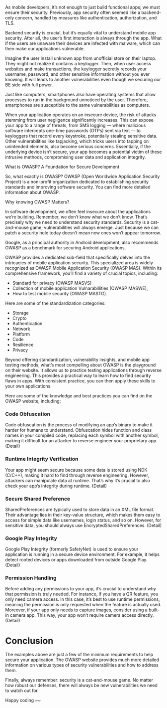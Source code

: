 As mobile developers, it’s not enough to just build functional apps; we must ensure their security. Previously, app security often seemed like a backend-only concern, handled by measures like authentication, authorization, and TLS.

Backend security is crucial, but it’s equally vital to understand mobile app security. After all, the user’s first interaction is always through the app. What if the users are unaware their devices are infected with malware, which can then make our applications vulnerable.

Imagine the user install unknown app from unofficial store on their laptop. They might not realize it contains a keylogger. Then, when user access websites and make transactions, the keylogger secretly records your username, password, and other sensitive information without you ever knowing. It will leads to another vulnerabilities even though we securing our BE side with full power.

Just like computers, smartphones also have operating systems that allow processes to run in the background unnoticed by the user. Therefore, smartphones are susceptible to the same vulnerabilities as computers.

When your application operates on an insecure device, the risk of attacks stemming from user negligence significantly increases. This can expose your app to a range of threats, from SMS logging — where malicious software intercepts one-time passwords (OTPs) sent via text — to keyloggers that record every keystroke, potentially stealing sensitive data. Other vulnerabilities like tapjacking, which tricks users into tapping on unintended elements, also become serious concerns. Essentially, if the underlying device isn’t secure, your app becomes a potential victim of these intrusive methods, compromising user data and application integrity.

What is OWASP? A Foundation for Secure Development

So, what exactly is OWASP? OWASP (Open Worldwide Application Security Project) is a non-profit organization dedicated to establishing security standards and improving software security. You can find more detailed information about OWASP.

Why knowing OWASP Matters?

In software development, we often feel insecure about the applications we’re building. Remember, we don’t know what we don’t know. That’s precisely why we need to understand security standards. Security is a cat-and-mouse game; vulnerabilities will always emerge. Just because we can patch a security hole today doesn’t mean new ones won’t appear tomorrow.

Google, as a principal authority in Android development, also recommends OWASP as a benchmark for securing Android applications.

OWASP provides a dedicated sub-field that specifically delves into the intricacies of mobile application security. This specialized area is widely recognized as OWASP Mobile Application Security (OWASP MAS). Within its comprehensive framework, you’ll find a variety of crucial topics, including:

- Standard for privacy (OWASP MASVS)
- Collection of mobile application Vulnarabillities (OWASP MASWE),
- How to test mobile security (OWASP MASTG).

Here are some of the standardization categories:

- Storage
- Crypto
- Authentication
- Network
- Platform
- Code
- Resilience
- Privacy

Beyond offering standardization, vulnerability insights, and mobile app testing methods, what’s most compelling about OWASP is the playground on their website. It allows us to practice testing applications through reverse engineering. This provides a practical way to learn how to find security flaws in apps. With consistent practice, you can then apply these skills to your own applications.

Here are some of the knowledge and best practices you can find on the OWASP website, including:

### Code Obfuscation

Code obfuscation is the process of modifying an app’s binary to make it harder for humans to understand. Obfuscation hides function and class names in your compiled code, replacing each symbol with another symbol, making it difficult for an attacker to reverse engineer your proprietary app. (Detail)

### Runtime Integrity Verification

Your app might seem secure because some data is stored using NDK (C/C++), making it hard to find through reverse engineering. However, attackers can manipulate data at runtime. That’s why it’s crucial to also check your app’s integrity during runtime. (Detail)

### Secure Shared Preference

SharedPreferences are typically used to store data in an XML file format. Their advantage lies in their key-value structure, which makes them easy to access for simple data like usernames, login status, and so on. However, for sensitive data, you should always use EncryptedSharedPreferences. (Detail)

### Google Play Integrity

Google Play Integrity (formerly SafetyNet) is used to ensure your application is running in a secure device environment. For example, it helps detect rooted devices or apps downloaded from outside Google Play. (Detail)

### Permission Handling

Before adding any permissions to your app, it’s crucial to understand why that permission is truly needed. For instance, if you have a QR feature, you only need camera access. In this case, it’s best to use runtime permissions, meaning the permission is only requested when the feature is actually used.
Moreover, if your app only needs to capture images, consider using a built-in camera app. This way, your app won’t require camera access directly. (Detail)

# Conclusion

The examples above are just a few of the minimum requirements to help secure your application. The OWASP website provides much more detailed information on various types of security vulnerabilities and how to address them.

Finally, always remember: security is a cat-and-mouse game. No matter how robust our defenses, there will always be new vulnerabilities we need to watch out for.

Happy coding ~~
